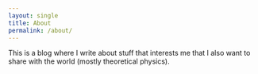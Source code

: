 ```yaml
---
layout: single
title: About
permalink: /about/
---
```


This is a blog where I write about stuff that interests me that I also want to
share with the world (mostly theoretical physics).
